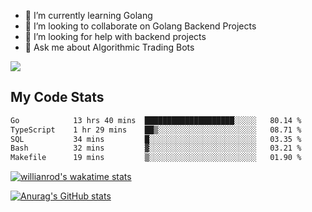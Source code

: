 
- 🌱 I’m currently learning Golang
- 👯 I’m looking to collaborate on Golang Backend Projects
- 🤔 I’m looking for help with backend projects
- 💬 Ask me about Algorithmic Trading Bots

![](https://github-profile-trophy.vercel.app/?username=kevinbarrero)

## My Code Stats

<!--START_SECTION:waka-->

```txt
Go            13 hrs 40 mins  ████████████████████░░░░░   80.14 %
TypeScript    1 hr 29 mins    ██▒░░░░░░░░░░░░░░░░░░░░░░   08.71 %
SQL           34 mins         █░░░░░░░░░░░░░░░░░░░░░░░░   03.35 %
Bash          32 mins         ▓░░░░░░░░░░░░░░░░░░░░░░░░   03.21 %
Makefile      19 mins         ▒░░░░░░░░░░░░░░░░░░░░░░░░   01.90 %
```

<!--END_SECTION:waka-->

[![willianrod's wakatime stats](https://github-readme-stats.vercel.app/api/wakatime?username=holdandup&layout=compact&theme=react&custom_title=Wakatime%20All%20Time%20Stats&langs_count=8)](https://github.com/anuraghazra/github-readme-stats)

[![Anurag's GitHub stats](https://github-readme-stats.vercel.app/api?username=Kevinbarrero)](https://github.com/anuraghazra/github-readme-stats)




